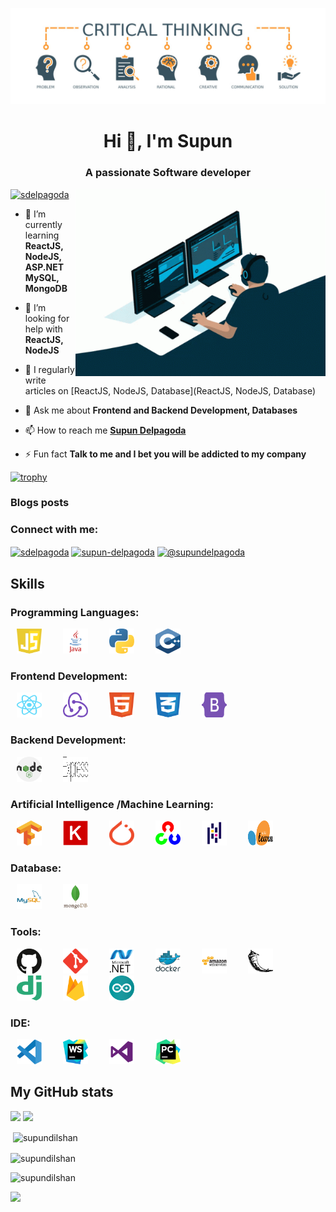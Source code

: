 ![MasterHead](Images/banner.jpg)
<h1 align="center">Hi 👋, I'm Supun</h1>
<h3 align="center">A passionate Software developer</h3>

<img align="right" alt="Coding" width="400" src="Images/GIF/coding.gif">

<p align="left"> <a href="https://twitter.com/sdelpagoda" target="blank"><img src="https://img.shields.io/twitter/follow/sdelpagoda?logo=twitter&style=for-the-badge" alt="sdelpagoda" /></a> </p>

- 🌱 I’m currently learning **ReactJS, NodeJS, ASP.NET MySQL, MongoDB**

- 🤝 I’m looking for help with **ReactJS, NodeJS**

- 📝 I regularly write articles on [ReactJS, NodeJS, Database](ReactJS, NodeJS, Database)

- 💬 Ask me about **Frontend and Backend Development, Databases**

- 📫 How to reach me **[Supun Delpagoda](https://www.linkedin.com/in/supun-delpagoda)**

- ⚡ Fun fact **Talk to me and I bet you will be addicted to my company**

[![trophy](https://github-profile-trophy.vercel.app/?username=supundilshan)](https://github.com/ryo-ma/github-profile-trophy)

### Blogs posts
<!-- BLOG-POST-LIST:START -->
<!-- BLOG-POST-LIST:END -->

<h3 align="left">Connect with me:</h3>
<p align="left">
<a href="https://twitter.com/sdelpagoda" target="blank"><img align="center" src="https://raw.githubusercontent.com/rahuldkjain/github-profile-readme-generator/master/src/images/icons/Social/twitter.svg" alt="sdelpagoda" height="30" width="40" /></a>
<a href="https://linkedin.com/in/supun-delpagoda" target="blank"><img align="center" src="https://raw.githubusercontent.com/rahuldkjain/github-profile-readme-generator/master/src/images/icons/Social/linked-in-alt.svg" alt="supun-delpagoda" height="30" width="40" /></a>
<a href="https://medium.com/@supundelpagoda" target="blank"><img align="center" src="https://raw.githubusercontent.com/rahuldkjain/github-profile-readme-generator/master/src/images/icons/Social/medium.svg" alt="@supundelpagoda" height="30" width="40" /></a>
</p>

<h2> Skills </h2>
<h3 align="left">Programming Languages:</h3>

<p align="left">
    <img src="Images/Languages/javascript.svg" alt="javascript" width="40" height="40" 
        style="padding-left: 10px; padding-right: 20px;"/>
    <img src="Images/Languages/java.svg" alt="java" width="40" height="40"
        style="padding-left: 10px; padding-right: 20px;" />
    <img src="Images/Languages/python.svg" alt="python" width="40" height="40"
        style="padding-left: 10px; padding-right: 20px;" />
    <img src="Images/Languages/cplus.svg" alt="cplus" width="40" height="40"
        style="padding-left: 10px; padding-right: 20px;" />
</p>

<h3 align="left">Frontend Development:</h3>

<p align="left">
    <img src="Images/FrontEnd/react.svg" alt="react" width="40" height="40" style="padding-left: 10px; padding-right: 20px;" />
    <img src="Images/FrontEnd/redux.svg" alt="redux" width="40" height="40"
        style="padding-left: 10px; padding-right: 20px;" />
    <img src="Images/FrontEnd/html.svg" alt="html" width="40" height="40"
        style="padding-left: 10px; padding-right: 20px;" />
    <img src="Images/FrontEnd/css.svg" alt="css" width="40" height="40"
        style="padding-left: 10px; padding-right: 20px;" />
    <img src="Images/FrontEnd/bootstrap.svg" alt="bootstrap" width="40" height="40"
        style="padding-left: 10px; padding-right: 20px;" />
</p>

<h3 align="left">Backend Development:</h3>

<p align="left">
    <img src="Images/BackEnd/nodejs.svg" alt="nodejs" width="40" height="40"
        style="padding-left: 10px; padding-right: 20px;" />
    <img src="Images/BackEnd/express.svg" alt="express" width="40" height="40"
        style="padding-left: 10px; padding-right: 20px;" />
</p>

<h3 align="left">Artificial Intelligence /Machine Learning:</h3>

<p align="left">
    <img src="Images/AI_ML/tensorflow.svg" alt="tensorflow" width="40" height="40"
        style="padding-left: 10px; padding-right: 20px;" />
    <img src="Images/AI_ML/Keras.svg" alt="Keras" width="40" height="40"
        style="padding-left: 10px; padding-right: 20px;" />
    <img src="Images/AI_ML/PyTorch.svg" alt="PyTorch" width="40" height="40"
        style="padding-left: 10px; padding-right: 20px;" />
    <img src="Images/AI_ML/opencv.svg" alt="opencv" width="40" height="40"
        style="padding-left: 10px; padding-right: 20px;" />
    <img src="Images/AI_ML/pandas.svg" alt="pandas" width="40" height="40"
        style="padding-left: 10px; padding-right: 20px;" />
    <img src="Images/AI_ML/Scikit_learn.svg" alt="Scikit_learn" width="40" height="40"
        style="padding-left: 10px; padding-right: 20px;" />
</p>

<h3 align="left">Database:</h3>

<p align="left">
    <img src="Images/Database/mysql.svg" alt="mysql" width="40" height="40"
        style="padding-left: 10px; padding-right: 20px;" />
    <img src="Images/Database/mongodb.svg" alt="mongodb" width="40" height="40"
        style="padding-left: 10px; padding-right: 20px;" />
</p>

<h3 align="left">Tools:</h3>

<p align="left">
    <img src="Images/Tools/github.svg" alt="github" width="40" height="40"
        style="padding-left: 10px; padding-right: 20px;" />
    <img src="Images/Tools/git.svg" alt="git" width="40" height="40" style="padding-left: 10px; padding-right: 20px;" />
    <img src="Images/Tools/dot-net.svg" alt="dot-net" width="40" height="40"
        style="padding-left: 10px; padding-right: 20px;" />
    <img src="Images/Tools/docker.svg" alt="docker" width="40" height="40"
        style="padding-left: 10px; padding-right: 20px;" />
    <img src="Images/Tools/AWS.svg" alt="AWS" width="40" height="40" style="padding-left: 10px; padding-right: 20px;" />
    <img src="Images/Tools/flask.svg" alt="flask" width="40" height="40"
        style="padding-left: 10px; padding-right: 20px;" />
    <img src="Images/Tools/django.svg" alt="django" width="40" height="40"
        style="padding-left: 10px; padding-right: 20px;" />
    <img src="Images/Tools/firebase.svg" alt="firebase" width="40" height="40"
        style="padding-left: 10px; padding-right: 20px;" />
    <img src="Images/Tools/arduino.svg" alt="arduino" width="40" height="40"
        style="padding-left: 10px; padding-right: 20px;" />
</p>

<h3 align="left">IDE:</h3>

<p align="left">
    <img src="Images/IDE/visual-studio-code.svg" alt="visual-studio-code" width="40" height="40"
        style="padding-left: 10px; padding-right: 20px;" />
    <img src="Images/IDE/webstorm.svg" alt="webstorm" width="40" height="40"
        style="padding-left: 10px; padding-right: 20px;" />
    <img src="Images/IDE/visual-studio.svg" alt="visual-studio" width="40" height="40"
        style="padding-left: 10px; padding-right: 20px;" />
    <img src="Images/IDE/PyCharm.svg" alt="PyCharm" width="40" height="40"
        style="padding-left: 10px; padding-right: 20px;" />
</p>

<h2> My GitHub stats</h2>

![](http://github-profile-summary-cards.vercel.app/api/cards/repos-per-language?username=supundilshan&theme=default)
![](http://github-profile-summary-cards.vercel.app/api/cards/most-commit-language?username=supundilshan&theme=default)

<p>&nbsp;<img align="center" src="https://github-readme-stats.vercel.app/api?username=supundilshan&show_icons=true&locale=en" alt="supundilshan" /></p>

<p><img align="center" src="https://github-readme-streak-stats.herokuapp.com/?user=supundilshan&" alt="supundilshan" /></p>

<p align="left"> <img src="https://komarev.com/ghpvc/?username=supundilshan&label=Profile%20views&color=0e75b6&style=flat" alt="supundilshan" /> </p>

![](http://github-profile-summary-cards.vercel.app/api/cards/profile-details?username=supundilshan&theme=default)
